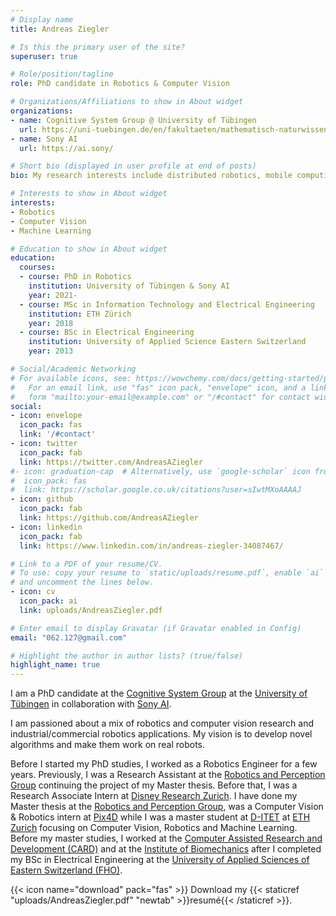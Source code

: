 ```yaml
---
# Display name
title: Andreas Ziegler

# Is this the primary user of the site?
superuser: true

# Role/position/tagline
role: PhD candidate in Robotics & Computer Vision

# Organizations/Affiliations to show in About widget
organizations:
- name: Cognitive System Group @ University of Tübingen
  url: https://uni-tuebingen.de/en/fakultaeten/mathematisch-naturwissenschaftliche-fakultaet/fachbereiche/informatik/lehrstuehle/kognitive-systeme/
- name: Sony AI
  url: https://ai.sony/

# Short bio (displayed in user profile at end of posts)
bio: My research interests include distributed robotics, mobile computing and programmable matter.

# Interests to show in About widget
interests:
- Robotics
- Computer Vision
- Machine Learning

# Education to show in About widget
education:
  courses:
  - course: PhD in Robotics
    institution: University of Tübingen & Sony AI
    year: 2021-
  - course: MSc in Information Technology and Electrical Engineering
    institution: ETH Zürich
    year: 2018
  - course: BSc in Electrical Engineering
    institution: University of Applied Science Eastern Switzerland
    year: 2013

# Social/Academic Networking
# For available icons, see: https://wowchemy.com/docs/getting-started/page-builder/#icons
#   For an email link, use "fas" icon pack, "envelope" icon, and a link in the
#   form "mailto:your-email@example.com" or "/#contact" for contact widget.
social:
- icon: envelope
  icon_pack: fas
  link: '/#contact'
- icon: twitter
  icon_pack: fab
  link: https://twitter.com/AndreasAZiegler
#- icon: graduation-cap  # Alternatively, use `google-scholar` icon from `ai` icon pack
#  icon_pack: fas
#  link: https://scholar.google.co.uk/citations?user=sIwtMXoAAAAJ
- icon: github
  icon_pack: fab
  link: https://github.com/AndreasAZiegler
- icon: linkedin
  icon_pack: fab
  link: https://www.linkedin.com/in/andreas-ziegler-34087467/

# Link to a PDF of your resume/CV.
# To use: copy your resume to `static/uploads/resume.pdf`, enable `ai` icons in `params.toml`, 
# and uncomment the lines below.
- icon: cv
  icon_pack: ai
  link: uploads/AndreasZiegler.pdf

# Enter email to display Gravatar (if Gravatar enabled in Config)
email: "062.127@gmail.com"

# Highlight the author in author lists? (true/false)
highlight_name: true
---
```


I am a PhD candidate at the [Cognitive System Group](https://uni-tuebingen.de/fakultaeten/mathematisch-naturwissenschaftliche-fakultaet/fachbereiche/informatik/lehrstuehle/kognitive-systeme/) at the [University of Tübingen](https://uni-tuebingen.de/) in collaboration with [Sony AI](https://ai.sony/).

I am passioned about a mix of robotics and computer vision research and industrial/commercial robotics applications. My vision is to develop novel algorithms and make them work on real robots.

Before I started my PhD studies, I worked as a Robotics Engineer for a few years. Previously, I was a Research Assistant at the [Robotics and Perception Group](http://rpg.ifi.uzh.ch/) continuing the project of my Master thesis. Before that, I was a Research Associate Intern at [Disney Research Zurich](https://www.disneyresearch.com/). I have done my Master thesis at the [Robotics and Perception Group](http://rpg.ifi.uzh.ch/), was a Computer Vision & Robotics intern at [Pix4D](https://www.pix4d.com/) while I was a master student at [D-ITET](https://www.ee.ethz.ch/) at [ETH Zurich](https://www.ethz.ch/) focusing on Computer Vision, Robotics and Machine Learning. Before my master studies, I worked at the [Computer Assisted Research and Development (CARD)](https://card.balgrist.ch/) and at the [Institute of Biomechanics](http://www.biomechanics.ch/) after I completed my BSc in Electrical Engineering at the [University of Applied Sciences of Eastern Switzerland (FHO)](https://www.hsr.ch/).


{{< icon name="download" pack="fas" >}} Download my {{< staticref "uploads/AndreasZiegler.pdf" "newtab" >}}resumé{{< /staticref >}}.
